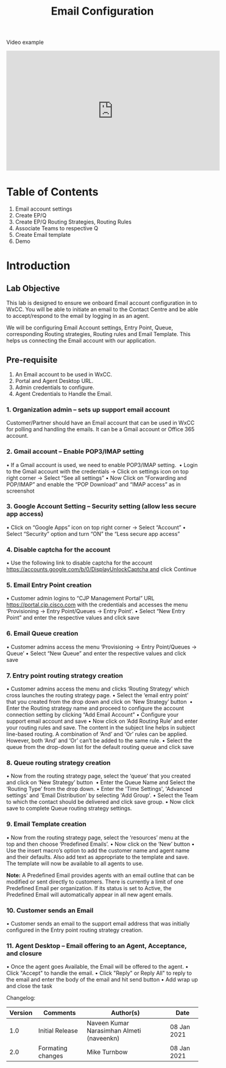 ﻿---
title: "Email Configuration"
---

Video example

<iframe width="560" height="315" src="https://www.youtube.com/embed/FGbDmz3lrhk" frameborder="0" allow="accelerometer; autoplay; clipboard-write; encrypted-media; gyroscope; picture-in-picture" allowfullscreen></iframe>

# Table of Contents

1. Email account settings
2. Create EP/Q
3. Create EP/Q Routing Strategies, Routing Rules
4. Associate Teams to respective Q
5. Create Email template
6. Demo 

# Introduction

## Lab Objective

This lab is designed to ensure we onboard Email account configuration in to WxCC. You will be able to initiate an email to the Contact Centre and be able to accept/respond to the email by logging in as an agent.  

We will be configuring Email Account settings, Entry Point, Queue, corresponding Routing strategies, Routing rules and Email Template. This helps us connecting the Email account with our application.  

## Pre-requisite

1. An Email account to be used in WxCC.
2. Portal and Agent Desktop URL.
3. Admin credentials to configure.
4. Agent Credentials to Handle the Email.


### 1. Organization admin – sets up support email account

Customer/Partner should have an Email account that can be used in WxCC for polling and handling the emails. It can be a Gmail account or Office 365 account.



### 2. Gmail account – Enable POP3/IMAP setting

• If a Gmail account is used, we need to enable POP3/IMAP setting. 
• Login to the Gmail account with the credentials -> Click on settings icon on top right corner -> Select “See all settings”
• Now Click on “Forwarding and POP/IMAP” and enable the “POP Download” and “IMAP access” as in screenshot


### 3. Google Account Setting – Security setting (allow less secure app access)

• Click on “Google Apps” icon on top right corner -> Select “Account”
• Select “Security” option and turn “ON” the “Less secure app access”


### 4. Disable captcha for the account

• Use the following link to disable captcha for the account https://accounts.google.com/b/0/DisplayUnlockCaptcha and click Continue

### 5. Email Entry Point creation

• Customer admin logins to “CJP Management Portal” URL https://portal.cjp.cisco.com  with the credentials and accesses the menu ‘Provisioning -> Entry Point/Queues -> Entry Point’.
• Select “New Entry Point” and enter the respective values and click save

### 6. Email Queue creation

• Customer admins access the menu ‘Provisioning -> Entry Point/Queues -> Queue’
• Select “New Queue” and enter the respective values and click save

### 7. Entry point routing strategy creation

• Customer admins access the menu and clicks ‘Routing Strategy’ which cross launches the routing strategy page.
• Select the ‘email entry point’ that you created from the drop down and click on ‘New Strategy’ button 
• Enter the Routing strategy name and proceed to configure the account connection setting by clicking “Add Email Account”
• Configure your support email account and save
• Now click on ‘Add Routing Rule’ and enter your routing rules and save. The content in the subject line helps in subject line-based routing. A combination of ‘And’ and ‘Or’ rules can be applied. However, both ‘And’ and ‘Or’ can’t be added to the same rule.
• Select the queue from the drop-down list for the default routing queue and click save

### 8. Queue routing strategy creation

• Now from the routing strategy page, select the ‘queue’ that you created and click on ‘New Strategy’ button 
• Enter the Queue Name and Select the ‘Routing Type’ from the drop down.
• Enter the 'Time Settings', 'Advanced settings' and 'Email Distribution’ by selecting 'Add Group'.
• Select the Team to which the contact should be delivered and click save group.
• Now click save to complete Queue routing strategy settings. 

### 9. Email Template creation

• Now from the routing strategy page, select the ‘resources’ menu at the top and then choose ‘Predefined Emails’.
• Now click on the ‘New’ button
• Use the insert macro’s option to add the customer name and agent name and their defaults. Also add text as appropriate to the template and save. The template will now be available to all agents to use.

**Note:** A Predefined Email provides agents with an email outline that can be modified or sent directly to customers. There is currently a limit of one Predefined Email per organization. If its status is set to Active, the Predefined Email will automatically appear in all new agent emails. 


### 10. Customer sends an Email

• Customer sends an email to the support email address that was initially configured in the Entry point routing strategy creation.

### 11. Agent Desktop – Email offering to an Agent, Acceptance, and closure

• Once the agent goes Available, the Email will be offered to the agent.
• Click "Accept" to handle the email.
• Click "Reply" or Reply All" to reply to the email and enter the body of the email and hit send button
• Add wrap up and close the task




Changelog:

| **Version** | **Comments** | **Author(s)** | **Date** |
| --- | --- | --- | --- |
| 1.0 | Initial Release | Naveen Kumar Narasimhan Almeti (naveenkn) | 08 Jan 2021 |
| 2.0 | Formating changes | Mike Turnbow | 08 Jan 2021 |

